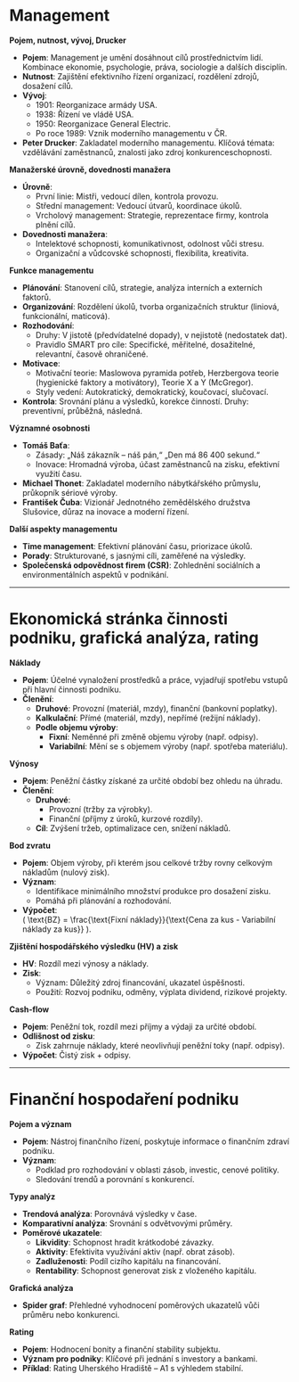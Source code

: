 # Management

**Pojem, nutnost, vývoj, Drucker**  
- **Pojem**: Management je umění dosáhnout cílů prostřednictvím lidí. Kombinace ekonomie, psychologie, práva, sociologie a dalších disciplín.  
- **Nutnost**: Zajištění efektivního řízení organizací, rozdělení zdrojů, dosažení cílů.  
- **Vývoj**:  
  - 1901: Reorganizace armády USA.  
  - 1938: Řízení ve vládě USA.  
  - 1950: Reorganizace General Electric.  
  - Po roce 1989: Vznik moderního managementu v ČR.  
- **Peter Drucker**: Zakladatel moderního managementu. Klíčová témata: vzdělávání zaměstnanců, znalosti jako zdroj konkurenceschopnosti.  

**Manažerské úrovně, dovednosti manažera**  
- **Úrovně**:  
  - První linie: Mistři, vedoucí dílen, kontrola provozu.  
  - Střední management: Vedoucí útvarů, koordinace úkolů.  
  - Vrcholový management: Strategie, reprezentace firmy, kontrola plnění cílů.  
- **Dovednosti manažera**:  
  - Intelektové schopnosti, komunikativnost, odolnost vůči stresu.  
  - Organizační a vůdcovské schopnosti, flexibilita, kreativita.  

**Funkce managementu**  
- **Plánování**: Stanovení cílů, strategie, analýza interních a externích faktorů.  
- **Organizování**: Rozdělení úkolů, tvorba organizačních struktur (liniová, funkcionální, maticová).  
- **Rozhodování**:  
  - Druhy: V jistotě (předvídatelné dopady), v nejistotě (nedostatek dat).  
  - Pravidlo SMART pro cíle: Specifické, měřitelné, dosažitelné, relevantní, časově ohraničené.  
- **Motivace**:  
  - Motivační teorie: Maslowova pyramida potřeb, Herzbergova teorie (hygienické faktory a motivátory), Teorie X a Y (McGregor).  
  - Styly vedení: Autokratický, demokratický, koučovací, slučovací.  
- **Kontrola**: Srovnání plánu a výsledků, korekce činností. Druhy: preventivní, průběžná, následná.  

**Významné osobnosti**  
- **Tomáš Baťa**:  
  - Zásady: „Náš zákazník – náš pán,“ „Den má 86 400 sekund.“  
  - Inovace: Hromadná výroba, účast zaměstnanců na zisku, efektivní využití času.  
- **Michael Thonet**: Zakladatel moderního nábytkářského průmyslu, průkopník sériové výroby.  
- **František Čuba**: Vizionář Jednotného zemědělského družstva Slušovice, důraz na inovace a moderní řízení.  

**Další aspekty managementu**  
- **Time management**: Efektivní plánování času, priorizace úkolů.  
- **Porady**: Strukturované, s jasnými cíli, zaměřené na výsledky.  
- **Společenská odpovědnost firem (CSR)**: Zohlednění sociálních a environmentálních aspektů v podnikání.  

---

# Ekonomická stránka činnosti podniku, grafická analýza, rating

**Náklady**  
- **Pojem**: Účelné vynaložení prostředků a práce, vyjadřují spotřebu vstupů při hlavní činnosti podniku.  
- **Členění**:  
  - **Druhové**: Provozní (materiál, mzdy), finanční (bankovní poplatky).  
  - **Kalkulační**: Přímé (materiál, mzdy), nepřímé (režijní náklady).  
  - **Podle objemu výroby**:  
    - **Fixní**: Neměnné při změně objemu výroby (např. odpisy).  
    - **Variabilní**: Mění se s objemem výroby (např. spotřeba materiálu).  

**Výnosy**  
- **Pojem**: Peněžní částky získané za určité období bez ohledu na úhradu.  
- **Členění**:  
  - **Druhové**:  
    - Provozní (tržby za výrobky).  
    - Finanční (příjmy z úroků, kurzové rozdíly).  
  - **Cíl**: Zvýšení tržeb, optimalizace cen, snížení nákladů.  

**Bod zvratu**  
- **Pojem**: Objem výroby, při kterém jsou celkové tržby rovny celkovým nákladům (nulový zisk).  
- **Význam**:  
  - Identifikace minimálního množství produkce pro dosažení zisku.  
  - Pomáhá při plánování a rozhodování.  
- **Výpočet**:  
  \( \text{BZ} = \frac{\text{Fixní náklady}}{\text{Cena za kus - Variabilní náklady za kus}} \).  

**Zjištění hospodářského výsledku (HV) a zisk**  
- **HV**: Rozdíl mezi výnosy a náklady.  
- **Zisk**:  
  - Význam: Důležitý zdroj financování, ukazatel úspěšnosti.  
  - Použití: Rozvoj podniku, odměny, výplata dividend, rizikové projekty.  

**Cash-flow**  
- **Pojem**: Peněžní tok, rozdíl mezi příjmy a výdaji za určité období.  
- **Odlišnost od zisku**:  
  - Zisk zahrnuje náklady, které neovlivňují peněžní toky (např. odpisy).  
- **Výpočet**: Čistý zisk + odpisy.  

---

# Finanční hospodaření podniku

**Pojem a význam**  
- **Pojem**: Nástroj finančního řízení, poskytuje informace o finančním zdraví podniku.  
- **Význam**:  
  - Podklad pro rozhodování v oblasti zásob, investic, cenové politiky.  
  - Sledování trendů a porovnání s konkurencí.  

**Typy analýz**  
- **Trendová analýza**: Porovnává výsledky v čase.  
- **Komparativní analýza**: Srovnání s odvětvovými průměry.  
- **Poměrové ukazatele**:  
  - **Likvidity**: Schopnost hradit krátkodobé závazky.  
  - **Aktivity**: Efektivita využívání aktiv (např. obrat zásob).  
  - **Zadluženosti**: Podíl cizího kapitálu na financování.  
  - **Rentability**: Schopnost generovat zisk z vloženého kapitálu.  

**Grafická analýza**  
- **Spider graf**: Přehledné vyhodnocení poměrových ukazatelů vůči průměru nebo konkurenci.  

**Rating**  
- **Pojem**: Hodnocení bonity a finanční stability subjektu.  
- **Význam pro podniky**: Klíčové při jednání s investory a bankami.  
- **Příklad**: Rating Uherského Hradiště – A1 s výhledem stabilní.  
